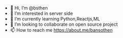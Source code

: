 - 👋 Hi, I’m @bsthen
- 👀 I’m interested in server side
- 🌱 I’m currently learning Python,Reactjs,ML
- 💞️ I’m looking to collaborate on open source project
- 📫 How to reach me https://about.me/bansothen

<!---
bsthen/bsthen is a ✨ special ✨ repository because its `README.md` (this file) appears on your GitHub profile.
You can click the Preview link to take a look at your changes.
--->
